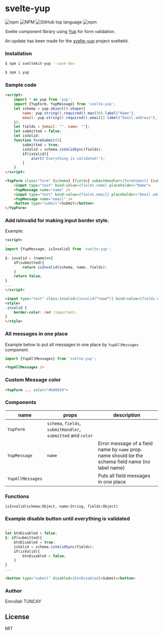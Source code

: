 # svelte-yup
![npm](https://img.shields.io/npm/v/sveltekit-yup) ![NPM](https://img.shields.io/npm/l/sveltekit-yup) ![GitHub top language](https://img.shields.io/github/languages/top/etuncay/sveltekit-yup) ![npm](https://img.shields.io/npm/dm/sveltekit-yup)


Svelte component library using [Yup](https://www.npmjs.com/package/yup) for form validation.

An update has been made for the [svelte-yup](https://github.com/KamyarLajani/svelte-yup) project sveltekit.



### Installation

```sh
$ npm i sveltekit-yup --save-dev
```
```sh
$ npm i yup
```

### Sample code

```html
<script>
    import * as yup from 'yup';
    import {YupForm, YupMessage} from 'svelte-yup';
    let schema = yup.object().shape({
        name: yup.string().required().max(30).label("Name"),
        email: yup.string().required().email().label("Email address"),
    });
    let fields = {email: "", name: ""};
    let submitted = false;
    let isValid;
    function formSubmit(){
        submitted = true;
        isValid = schema.isValidSync(fields);
        if(isValid){
            alert('Everything is validated!');
        }
    }
</script>

<YupForm class="form" {schema} {fields} submitHandler={formSubmit} {submitted}>
    <input type="text" bind:value={fields.name} placeholder="Name">
    <YupMessage name="name" />
    <input type="text" bind:value={fields.email} placeholder="Email address">
    <YupMessage name="email" />
    <button type="submit">Submit</button>
</YupForm>


```
### Add isInvalid for making input border style.
Example:

```html
<script>
...
import {YupMessage, isInvalid} from 'svelte-yup';
...
$: invalid = (name)=>{
    if(submitted){
        return isInvalid(schema, name, fields);
    }
    return false;
}
...
</script>

```

```html
<input type="text" class:invalid={invalid("name")} bind:value={fields.name} placeholder="Name">
<style>
.invalid {
    border-color: red !important;
}
</style>
```
### All messages in one place
Example below to put all messages in one place by `YupAllMessages` component.
```js
import {YupAllMessages} from 'svelte-yup';
```
```html
<YupAllMessages />
```
### Custom Message color
```html
<YupForm ... color="#b00020">
```
### Components

| name | props | description |
| ------ | ------ | ------------- |
| `YupForm` | `schema`, `fields`, `submitHandler`, `submitted` and `color` |  |
| `YupMessage` | `name` | Error message of a field name by `name` prop. name should be the schema field name (no label name)
| `YupAllMessages` |  | Puts all field messages in one place |

### Functions

`isInvalid(schema:Object, name:String, fields:Object)` 

### Example disable button until everything is validated

```js
...
let btnDisabled = false;
$: if(submitted){
    btnDisabled = true;
    isValid = schema.isValidSync(fields);
    if(isValid){
        btnDisabled = false;
    }
}
...
```

```html
<button type="submit" disabled={btnDisabled}>Submit</button>
```

### Author
Emrullah TUNCAY

License
----

MIT
